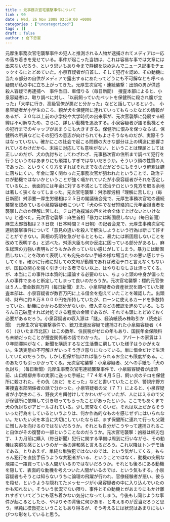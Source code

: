 ```yaml
---
title : 元事務次官宅襲撃事件について
link : 90
date : Wed, 26 Nov 2008 03:59:00 +0000
categories : ["uncategorized"]
tags : []
draft : false
author : 倉下忠憲
---
```


元厚生事務次官宅襲撃事件の犯人と推測される人物が逮捕されてメディアは一応の落ち着きを見せている。事件が起こった当初は、これは容易な事では文章には出来ないだろう、という思いもあり今まで静観を決め込んでニュース記事をチェックするにとどめていた。小泉容疑者が自首し、そして犯行を認め、その動機に当たる部分の自供がメディアで露出するにあたってどうにも不可解なとも呼べる疑問が私の中に立ち上がってきた。元厚生次官宅・連続襲撃：出頭の男が供述　殺人容疑で再逮捕へ　事件当日、車借りる（毎日新聞）　捜査本部によると、小泉容疑者は、取り調べに対し、「以前飼っていたペットを保健所に殺され腹が立った」「大学に行き、高級官僚が悪だと分かった」などと話しているという。　小泉容疑者が小学生のころ、親が犬を保健所に連れていってもらったなどの情報があるが、３０年以上前の小学校や大学時代の出来事が、元次官襲撃に発展する経緯は不可解なため、さらに、詳しい動機を追及する。小泉容疑者が語る動機とその犯行までのギャップがあまりにも大きすぎる。保健所に恨みを保つならば、保健所の所員などにその犯行の意志が向けられてもよさそうなものだが、実際そうはなっていない。確かにこの社会で起こる問題の大きな部分は上の構造に影響されているわけだから、末端に対応しても意味がない、ということは理屈としては正しいのだが、犬の仇討ちとしてわざわざ、元事務次官の住所まで調べて犯行を行うというのはあまりにも飛躍しすぎではないだろうか。そういう頭の性質の人であった、というくくり方をすればそれまでなのだがどうにもそういう解釈は腑に落ちにくい。年金に深く関わった元事務次官が狙われたということで、政治テロが動機ではないかということが強く囁かれていたが小泉容疑者がそれを否定している以上、表面的には年金に対する不満として政治テロという見方を取る余地は著しく狭くなってしまった。元次官宅襲撃：舛添厚労相「理解に苦しむ」（毎日新聞）舛添要一厚生労働相は２５日の閣議後会見で、元厚生事務次官宅の連続襲撃を認めている小泉毅容疑者について「犬の件でなぜ短絡的に元年金担当者を襲撃したのか理解に苦しむ。テロ行為撲滅の声を社会全体で上げないといけない」と述べた。元次官宅襲撃：麻生首相「暴力には断固屈しない」（毎日新聞）麻生太郎首相は２３日夜（日本時間２４日朝）の記者会見で、元厚生事務次官宅連続襲撃事件について「意見の違いを殺人で解決しようという行為は断じて許すことができない。真相の究明を急がせるとともに、暴力には断固屈しないことを改めて表明する」と述べた。舛添大臣も何か反応に困っている部分があるし、麻生総理の力強い表明もどうもかみ合っていない感じがしてしまう。暴力には断固屈しないことを改めて表明しても宛先のない手紙の様な場当たりの悪い感じすらしてくる。確かに行政に対しての文句が動機であれば政治テロと言えなくもないが、国民の関心を強く引きつける者でない以上、はやりむなしさは漂ってくる。が、本当にこの事件は本質的に議論する必要のない、ちょっと頭の中身が偏った人の事件であると断定してしまって良いのだろうか。元次官宅襲撃：標的元官僚は５人…借金数百万円（毎日新聞）また、小泉容疑者の資産状況を調べていた捜査本部は、小泉容疑者が数百万円に上る借金を抱えていたことを確認した。出頭時、財布に約８万８０００円を所持していたが、ローンに使えるカードを多数持っていた。動機にかかわる部分がないか、借入先などの確認を進めている。もちろん自己破産すれば対処できる程度の金額であるが、それでも頭にとどめておく必要があるだろう。小泉容疑者の収入源は「謎」、経済紙読み株取引か（読売新聞）　元厚生次官宅襲撃事件で、銃刀法違反容疑で逮捕された小泉毅容疑者（４６）（さいたま市北区）はこの数年、住民税がゼロの年もあり、国民年金保険料も未納だったことが捜査関係者の話でわかった。　しかし、アパートの家賃は１０年間滞納がなく、新聞を購読するなど生活費に窮していた様子はうかがえない。生活実態の不可解さがいっそう浮き彫りになっている。単に借金だけで生活していたのだろうか。しかし担保が無ければ借りられるお金にも限度がある。このあたりも引っかかってくる。元次官宅襲撃：小泉容疑者、父への手紙も「犬の仇討ち」（毎日新聞）元厚生事務次官宅連続襲撃事件で、小泉毅容疑者が出頭前、山口県柳井市の実家に送った手紙に「７４年４月５日、飼い犬のチロを保健所に殺された。その仇（あだ）をとった」などと書いていたことが、警視庁野方署捜査本部関係者の話で分かった。小泉容疑者の父（７７）によると、小泉容疑者が小学生のころ、野良犬を餌付けしてかわいがっていたが、人にほえるので父が保健所に依頼して引き取ってもらったことがあったという。ここでもあくまで犬の仇討ちがアピールされている。少し異常なくらいだ。それは以上だからそういった行為をしているというよりは、何か作為的なものを感じぜずにはいられない。だいたい犬を本当に大切にしていたならば、まず保健所に連れて行った父親に憎しみを向けるのではないだろうか。それとも自分がこうやって逮捕されること自体がその復讐の一部ということなのだろうか。元次官宅襲撃：凶器は柳刃包丁、１カ月前に購入（毎日新聞）犯行に関する準備は周到に行いながら、その動機は突飛な感じというのが一番の違和感と言えるだろう。これ以降はトンデモ話である。とりあえず、単純な単独犯ではないのでは、という気がしてくる。もちろん犯行を直接手伝うような共犯者がいる、ということではなく、動機の突飛な飛躍に一躍買っている人間がいるのではないだろうか。それとも後ろにある動機を隠して、表面的な動機を考えついた人間がいるのでは、という気もする。小泉容疑者もそうとは知らないうちに論理の飛躍が行われ、官僚経験者が悪い、彼らを殺せ、というような隠れてたメッセージが小泉容疑者の中に入り込んでいたのかも知れない。そういう状況でない限り、事件とその動機とがあまりにもかけ離れすぎていてどうにも落ち着かない気分になってしまう。今後もし同じような事件が起こるとしたら、やはりその背後に何かある、と考えるのが妥当だろうと思う。単純に模倣犯ということもあり得るが、そう考えるには状況はあまりにもいびつな形をしていると思う。
